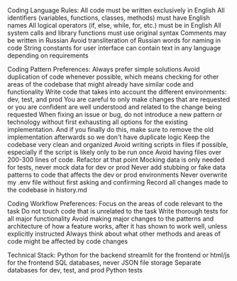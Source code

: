 Coding Language Rules:
All code must be written exclusively in English
All identifiers (variables, functions, classes, methods) must have English names
All logical operators (if, else, while, for, etc.) must be in English
All system calls and library functions must use original syntax
Comments may be written in Russian
Avoid transliteration of Russian words for naming in code
String constants for user interface can contain text in any language depending on requirements

Coding Pattern Preferences:
Always prefer simple solutions
Avoid duplication of code whenever possible, which means checking for other areas of the codebase that might already have similar code and functionality
Write code that takes into account the different environments: dev, test, and prod
You are careful to only make changes that are requested or you are confident are well understood and related to the change being requested
When fixing an issue or bug, do not introduce a new pattern or technology without first exhausting all options for the existing implementation. And if you finally do this, make sure to remove the old implementation afterwards so we don't have duplicate logic
Keep the codebase very clean and organized
Avoid writing scripts in files if possible, especially if the script is likely only to be run once
Avoid having files over 200-300 lines of code. Refactor at that point
Mocking data is only needed for tests, never mock data for dev or prod
Never add stubbing or fake data patterns to code that affects the dev or prod environments
Never overwrite my .env file without first asking and confirming
Record all changes made to the codebase in history.md

Coding Workflow Preferences:
Focus on the areas of code relevant to the task
Do not touch code that is unrelated to the task
Write thorough tests for all major functionality
Avoid making major changes to the patterns and architecture of how a feature works, after it has shown to work well, unless explicitly instructed
Always think about what other methods and areas of code might be affected by code changes

Technical Stack:
Python for the backend
streamlit for the frontend or html/js for the frontend
SQL databases, never JSON file storage
Separate databases for dev, test, and prod
Python tests